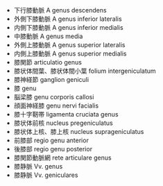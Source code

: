 - 下行膝動脈 A genus descendens
- 外側下膝動脈 A genus inferior lateralis
- 内側下膝動脈 A genus inferior medialis
- 中膝動脈 A genus media
- 外側上膝動脈 A genus superior lateralis
- 内側上膝動脈 A genus superior medialis
- 膝関節 articulatio genus
- 膝状体間葉、膝状体間小葉 folium intergeniculatum
- 膝神経節 ganglion geniculi
- 膝 genu
- 脳梁膝 genu corporis callosi
- 顔面神経膝 genu nervi facialis
- 膝十字靭帯 ligamenta cruciata genus
- 膝状体前核 nucleus pregeniculatus
- 膝状体上核、膝上核 nucleus suprageniculatus
- 前膝部 regio genu anterior
- 後膝部 regio genu posterior
- 膝関節動脈網 rete articulare genus
- 膝静脈 Vv. genus
- 膝静脈 Vv. geniculares
